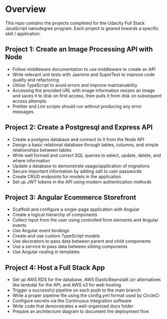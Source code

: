 # Overview
 
This repo contains the projects completed for the Udacity Full Stack JavaScript nanodegree program. Each project is geared towards a specific skill / application.

## Project 1: Create an Image Processing API with Node
* Follow middleware documentation to use middleware to create an API
* Write relevant unit tests with Jasmine and SuperTest to improve code quality and refactoring
* Utilize TypeScript to avoid errors and improve maintainability
* Accessing the provided URL with image information resizes an image and saves it to disk on first access, then pulls it from disk on subsequent access attempts
* Prettier and Lint scripts should run without producing any error messages.

## Project 2: Create a Postgresql and Express API
* Create a postgres database and connect to it from the Node API
* Design a basic relational database through tables, columns, and simple relationships between tables
* Write well formed and correct SQL queries to select, update, delete, and where information
* Update a database to demonstrate usage/application of migrations
* Secure important information by adding salt to user passwords
* Create CRUD endpoints for models in the application
* Set up JWT tokens in the API using modern authentication methods

## Project 3: Angular Ecommerce Storefront
* Scaffold and configure a single-page application with Angular
* Create a logical hierarchy of components
* Collect input from the user using controlled form elements and Angular events
* Use Angular event bindings
* Create and use custom TypeScript models
* Use decorators to pass data between parent and child components
* Use a service to pass data between sibling components
* Use Angular routing in templates

## Project 4: Host a Full Stack App
* Set up AWS RDS for the database, AWS ElasticBeanstalk (or alternatives like lambda) for the API, and AWS s3 for web hosting
* Trigger a successful pipeline on each push to the main branch
* Write a proper pipeline file using the config.yml format used by CircleCi
* Configure secrets via the Continuous Integration software
* Write code that demonstrates a well-organized docs folder
* Prepare an architecture diagram to document the deployment flow
